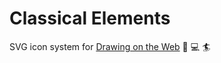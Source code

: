 # Classical Elements

SVG icon system for [Drawing on the Web](https://cs.nyu.edu/courses/spring19/CSCI-UA.0380-001/) :art: :computer: :surfer:
